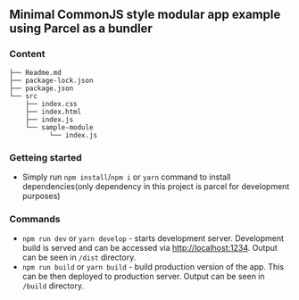## Minimal CommonJS style modular app example using Parcel as a bundler

### Content

```
├── Readme.md
├── package-lock.json
├── package.json
└── src
    ├── index.css
    ├── index.html
    ├── index.js
    └── sample-module
          └── index.js
```

### Getteing started

- Simply run `npm install`/`npm i` or `yarn` command to install dependencies(only dependency in this project is parcel for development purposes)

### Commands

- `npm run dev` or `yarn develop` - starts development server. Development build is served and can be accessed via [http://localhost:1234](http://localhost:1234).
  Output can be seen in `/dist` directory.
- `npm run build` or `yarn build` - build production version of the app. This can be then deployed to production server.
  Output can be seen in `/build` directory.
